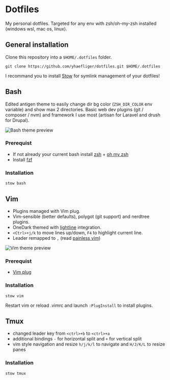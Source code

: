 # Dotfiles

My personal dotfiles. Targeted for any env with zsh/oh-my-zsh installed (windows wsl, mac os, linux).

## General installation

Clone this repository into a `$HOME/.dotfiles` folder.
```
git clone https://github.com/yhaefliger/dotfiles.git $HOME/.dotfiles
```
I recommand you to install [Stow](https://www.gnu.org/software/stow/manual/stow.html) for symlink management of your dotfiles!

## Bash

Edited antigen theme to easily change dir bg color (`ZSH_DIR_COLOR` env variable) and show max 2 directories.
Basic web dev plugins (git / composer / nvm) and framework I use most (artisan for Laravel and drush for Drupal).

![Bash theme preview](https://yhaefliger.github.io/dotfiles/bash.png)

### Prerequist

- If not already your current bash install [zsh](https://github.com/ohmyzsh/ohmyzsh/wiki/Installing-ZSH) + [oh my zsh](https://ohmyz.sh/#install)
- Install [fzf](https://github.com/junegunn/fzf#installation)

### Installation
```
stow bash
```

## Vim

- Plugins managed with Vim plug.
- Vim-sensible (better defaults), polygot (git support) and nerdtree plugins.
- OneDark themed with [lightline](https://github.com/itchyny/lightline.vim) integration.
- `<Ctrl>+j/k` to move lines up/down, `F4` to highlight current line. 
- Leader remapped to `,` (read [painless vim](https://leanpub.com/painless_vim))

![Vim theme preview](https://yhaefliger.github.io/dotfiles/vim.png)
### Prerequist

- [Vim plug](https://github.com/junegunn/vim-plug#installation)

### Installation
```
stow vim
```
Restart vim or reload .vimrc and launch `:PlugInstall` to install plugins.

## Tmux

- changed leader key from `<ctrl>+b` to `<ctrl>+a`
- additional bindings `-` for horizontal split and `+` for vertical split
- vim style navigation and resize `h/j/k/l` to navigate and `H/J/K/L` to resize panes
  
### Installation
```
stow tmux
```
